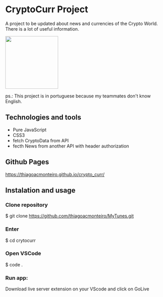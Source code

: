 # CryptoCurr Project

A project to be updated about news and currencies of the Crypto World. There is a lot of useful information.

<img height="165px" src="https://user-images.githubusercontent.com/87547650/155327790-e1a922e1-8361-42e7-8a9d-c282c8ee0616.png"/>

ps.: This project is in portuguese because my teammates don't know English.

## Technologies and tools
- Pure JavaScript
- CSS3
- fetch CryptoData from API
- fecth News from another API with header authorization

## Github Pages
https://thiagoacmonteiro.github.io/crypto_curr/

## Instalation and usage

### Clone repository
$ git clone https://github.com/thiagoacmonteiro/MyTunes.git

### Enter
$ cd crytocurr

### Open VSCode
$ code .

### Run app:
Download live server extension on your VScode and click on GoLive

